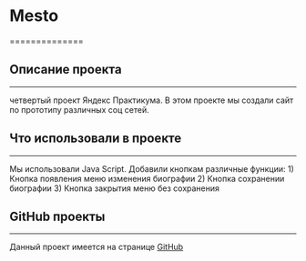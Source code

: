 # Mesto
==============

## Описание проекта
-------------------

четвертый проект Яндекс Практикума.
В этом проекте мы создали сайт по прототипу различных соц сетей.

## Что использовали в проекте
-----------------------------

Мы использовали Java Script. Добавили кнопкам различные функции:
    1) Кнопка появления меню изменения биографии
    2) Кнопка сохранении биографии
    3) Кнопка закрытия меню без сохранения


## GitHub проекты
-----------------

Данный проект имеется на странице [GitHub](https://smy58.github.io/russian-travel/)